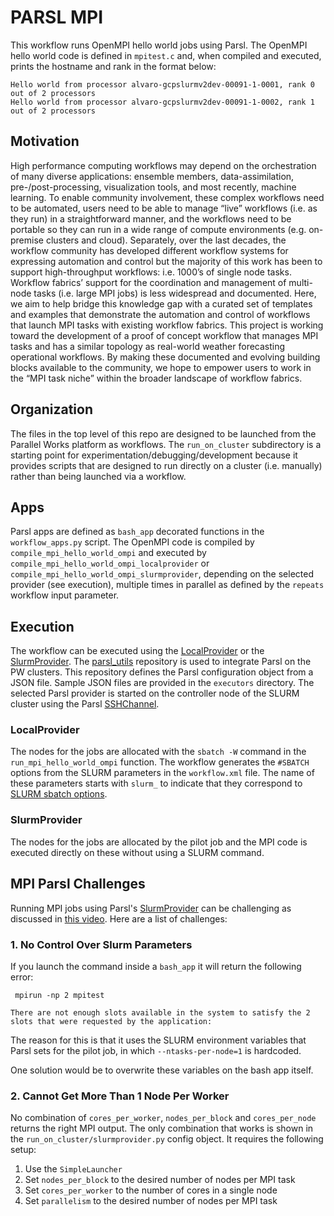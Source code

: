 # PARSL MPI

This workflow runs OpenMPI hello world jobs using Parsl. The OpenMPI hello world code is defined in `mpitest.c` and, when compiled and executed, prints the hostname and rank in the format below:

```
Hello world from processor alvaro-gcpslurmv2dev-00091-1-0001, rank 0 out of 2 processors
Hello world from processor alvaro-gcpslurmv2dev-00091-1-0002, rank 1 out of 2 processors
```

## Motivation

High performance computing workflows may depend on the orchestration of many 
diverse applications: ensemble members, data-assimilation, pre-/post-processing, 
visualization tools, and most recently, machine learning. To enable community 
involvement, these complex workflows need to be automated, users need to be able 
to manage “live” workflows (i.e. as they run) in a straightforward manner, and 
the workflows need to be portable so they can run in a wide range of compute 
environments (e.g. on-premise clusters and cloud). Separately, over the last decades, 
the workflow community has developed different workflow systems for expressing 
automation and control but the majority of this work has been to support 
high-throughput workflows: i.e. 1000’s of single node tasks. Workflow fabrics’ 
support for the coordination and management of multi-node tasks (i.e. large MPI 
jobs) is less widespread and documented. Here, we aim to help bridge this 
knowledge gap with a curated set of templates and examples that demonstrate 
the automation and control of workflows that launch MPI tasks with existing 
workflow fabrics.  This project is working toward the development of a proof of 
concept workflow that manages MPI tasks and has a similar topology as real-world 
weather forecasting operational workflows. By making these documented and evolving 
building blocks available to the community, we hope to empower users to work in 
the “MPI task niche” within the broader landscape of workflow fabrics.

## Organization

The files in the top level of this repo are designed to be launched from the Parallel Works
platform as workflows. The `run_on_cluster` subdirectory is a starting point for 
experimentation/debugging/development because it provides scripts that are designed to
run directly on a cluster (i.e. manually) rather than being launched via a workflow.

## Apps

Parsl apps are defined as `bash_app` decorated functions in the `workflow_apps.py` script. The OpenMPI code is compiled by `compile_mpi_hello_world_ompi` and executed by `compile_mpi_hello_world_ompi_localprovider` or `compile_mpi_hello_world_ompi_slurmprovider`, depending on the selected provider (see execution), multiple times in parallel as defined by the `repeats` workflow input parameter. 

## Execution

The workflow can be executed using the [LocalProvider](https://parsl.readthedocs.io/en/stable/stubs/parsl.providers.LocalProvider.html) or the [SlurmProvider](https://parsl.readthedocs.io/en/stable/stubs/parsl.providers.SlurmProvider.html). The [parsl_utils](https://github.com/parallelworks/parsl_utils) repository is used to integrate Parsl on the PW clusters. This repository defines the Parsl configuration object from a JSON file. Sample JSON files are provided in the `executors` directory. The selected Parsl provider is started on the controller node of the SLURM cluster using the Parsl [SSHChannel](https://parsl.readthedocs.io/en/stable/stubs/parsl.channels.SSHChannel.html). 

### LocalProvider

The nodes for the jobs are allocated with the `sbatch -W` command in the 
`run_mpi_hello_world_ompi` function. The workflow generates the `#SBATCH`
options from the SLURM parameters in the `workflow.xml` file. The name of these parameters starts with `slurm_` to indicate that they correspond to [SLURM sbatch options](https://slurm.schedmd.com/sbatch.html). 

### SlurmProvider

The nodes for the jobs are allocated by the pilot job and the MPI code is executed directly on these without using a SLURM command. 


## MPI Parsl Challenges

Running MPI jobs using Parsl's [SlurmProvider](https://parsl.readthedocs.io/en/stable/stubs/parsl.providers.SlurmProvider.html) can be challenging as discussed in [this video](https://www.youtube.com/watch?v=0V4Hs4kTyJs&t=398s). Here are a list of challenges:

### 1. No Control Over Slurm Parameters 
If you launch the command inside a `bash_app` it will return the following error:
```
 mpirun -np 2 mpitest
 ```
 
 ```
 There are not enough slots available in the system to satisfy the 2
slots that were requested by the application:
 ```
 
 The reason for this is that it uses the SLURM environment variables that Parsl sets for the pilot job, in which `--ntasks-per-node=1` is hardcoded. 
 
One solution would be to overwrite these variables on the bash app itself.

### 2. Cannot Get More Than 1 Node Per Worker
No combination of `cores_per_worker`, `nodes_per_block` and `cores_per_node` returns the right MPI output. The only combination that works is shown in the `run_on_cluster/slurmprovider.py` config object. It requires the following setup:
1. Use the `SimpleLauncher`
2. Set `nodes_per_block` to the desired number of nodes per MPI task
3. Set `cores_per_worker` to the number of cores in a single node
4. Set `parallelism` to the desired number of nodes per MPI task
